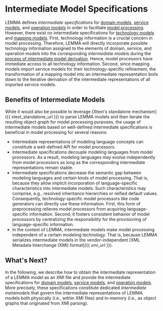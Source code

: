 # Intermediate Model Specifications

LEMMA defines *intermediate specifications* for
[domain models](../../user-guide/domain-data-modeling-language/index.md),
[service models](../../user-guide/service-modeling-language/index.md), and
[operation models](../../user-guide/operation-modeling-language/index.md) in
order to facilitate [model processing](../model-processing-framework/index.md).
However, there exist no intermediate specifications for
[technology models](../../user-guide/technology-modeling-language/index.md) and
[mapping models](../../user-guide/service-technology-mapping-modeling-language/index.md).
First, technology information is a crucial concern in model processing.
Therefore, LEMMA will directly incorporate possible technology information
assigned to the elements of domain, service, and operation models into the
corresponding *intermediate models* during the
[process of intermediate model derivation](obtaining-intermediate-models/index.md).
Hence, model processors have immediate access to all technology information.
Second, since mapping models import service models for their technology-specific
refinement, the transformation of a mapping model into an intermediate
representation boils down to the iterative derivation of the intermediate
representations of all imported service models.

## Benefits of Intermediate Models

While it would also be possible to leverage
[Xtext's standalone mechanism]({{ xtext_standalone_url }}) to parse LEMMA models
and then iterate the resulting object graph for model processing purposes,
the usage of intermediate models based on well-defined intermediate
specifications is beneficial in model processing for several reasons:

- Intermediate representations of modeling language concepts can constitute a
  well-defined API for model processors.
- Intermediate specifications decouple modeling languages from model processors.
  As a result, modeling languages may evolve independently from model processors
  as long as the corresponding intermediate representations remain stable.
- Intermediate specifications decrease the semantic gap between modeling
  languages and certain kinds of model processing. That is, because they allow
  implicit incorporation of language-specific characteristics into intermediate
  models. Such characteristics may comprise, e.g., resolved inheritance
  hierarchies or reified default values. Consequently, technology-specific model
  processors like code generators can directly use these information. First,
  this form of preprocessing relieves model processors from acquiring
  language-specific information. Second, it fosters consistent behavior of model
  processors by centralizing the responsibility for the provisioning of
  language-specific information.
- In the context of LEMMA, intermediate models make model processing independent
  of a certain modeling technology. That is, because LEMMA serializes
  intermediate models in the vendor-independent
  [XML Metadata Interchange (XMI) format]({{ xmi_url }}).

## What's Next?

In the following, we describe how to obtain the intermediate representation of a
LEMMA model as an XMI file and provide the intermediate specifications for
[domain models](../../user-guide/domain-data-modeling-language/index.md),
[service models](../../user-guide/service-modeling-language/index.md), and
[operation models](../../user-guide/operation-modeling-language/index.md). More
precisely, these specifications constitute dedicated *intermediate metamodels*
that govern the intermediate representations of LEMMA models both physically
(i.e., within XMI files) and in-memory (i.e., as object graphs that originated
from XMI parsing).

